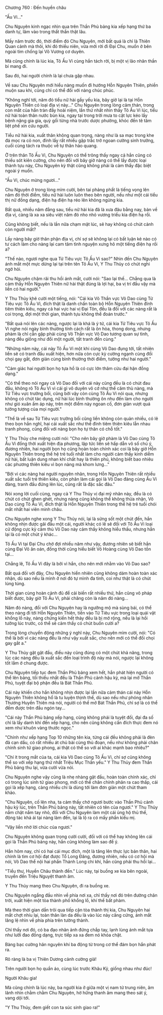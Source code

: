 




Chương 760 : Đến huyền châu


"Ấu Vi..."

Chu Nguyên kinh ngạc nhìn qua trên Thần Phủ bảng kia xếp hạng thứ ba danh tự, lâm vào trong thất thần thật lâu.

Mấy năm trước đó, thời điểm đó Chu Nguyên, mới bất quá là chỉ là Thiên Quan cảnh mà thôi, khi đó thiếu niên, vừa mới rời đi Đại Chu, muốn ở bên ngoài tìm chống lại Võ Vương cơ duyên.

Mà cũng chính là lúc kia, Tô Ấu Vi cùng hắn tách rời, bị một vị lão nhân thần bí mang đi.

Sau đó, hai người chính là lại chưa gặp nhau.

Về sau Chu Nguyên mới hiểu nàng muốn đi hướng Hỗn Nguyên Thiên, phiền muộn sau khi, cũng chỉ có thể đối với nàng chúc phúc.

"Không nghĩ tới, năm đó tiểu nữ hài gầy yếu kia, bây giờ lại là tại Hỗn Nguyên Thiên có loại địa vị này..." Chu Nguyên trong lòng cảm thán, trong con mắt của hắn tràn đầy hoài niệm, lần thứ nhất nhìn thấy Tô Ấu Vi lúc, tiểu nữ hài toàn thân nước bùn kia, ngay tại trong trời mưa to cật lực kéo lấy bệnh nặng gia gia, quỳ gối từng nhà trước dược phường, khóc đến tê tâm liệt phế xin cứu người.

Tiểu nữ hài kia, xuất thân không quan trọng, nàng như là sa mạc trong khe đá mọc ra cỏ non, đỉnh lấy rất nhiều gặp trắc trở ngoan cường sinh trưởng, cuối cùng tách ra thuộc về tự thân hào quang.

Ở trên thân Tô Ấu Vi, Chu Nguyên có thể trông thấy ngay cả hắn cũng có thiếu sót kiên cường, cho nên đối với bây giờ nàng có thể lấy được loại thành tựu này, Chu Nguyên kỳ thật cũng không phải là cảm thấy đặc biệt ngoài ý muốn.

"Ấu Vi, chúc mừng ngươi..."

Chu Nguyên ở trong lòng mỉm cười, bên tai phảng phất là tiếng vọng lên năm đó thời điểm, tiểu nữ hài luôn luôn theo bên người, nếu như một cái tiểu thị nữ đồng dạng, điện hạ điện hạ réo lên không ngừng kia.

Bất quá, nhiều năm đằng sau, tiểu nữ hài kia đã là xưa đâu bằng nay, bàn về địa vị, càng là xa xa siêu việt năm đó nho nhỏ vương triều kia điện hạ rồi.

Cũng không biết, nếu là lần nữa chạm mặt lúc, sẽ hay không có chút cảnh còn người mất?

Lấy nàng bây giờ thân phận địa vị, chỉ sợ sẽ không lại có bất luận kẻ nào có tư cách làm cho nàng lại cam tâm tình nguyện xưng hô một tiếng điện hạ rồi a?

"Thế nào, ngươi nghe qua Tử Tiêu vực Tô Ấu Vi sao?" Nhìn đến Chu Nguyên ánh mắt một mực dừng lại tại trên tên Tô Ấu Vi, Y Thu Thủy có chút nghi ngờ hỏi.

Chu Nguyên chậm rãi thu hồi ánh mắt, cười nói: "Sao lại thế... Chẳng qua là cảm thấy Hỗn Nguyên Thiên nữ hài thật đúng là lợi hại, ba vị trí đầu vậy mà liền có hai người."

Y Thu Thủy khẽ cười một tiếng, nói: "Cái kia Võ Thần vực Võ Dao cùng Tử Tiêu vực Tô Ấu Vi, đích thật là danh chấn toàn bộ Hỗn Nguyên Thiên đỉnh tiêm thiên kiêu, ngay cả hai vực hai vị Đại Tôn, đều là đối với các nàng rất là coi trọng, đợi một thời gian, thành tựu không thể đoán trước."

"Bất quá nói lên các nàng, ngược lại là khá là ý tứ, cái kia Tử Tiêu vực Tô Ấu Vi nghe nói ngày bình thường tính cách rất là ôn hòa, thong dong, nhưng phàm là chỉ cần gặp phải cùng Võ Thần vực Võ Dao tương quan sự tình, nàng đều giống như đổi một người, tất tranh đến cùng."

"Những năm này, cái này Tô Ấu Vi một khi cùng Võ Dao đụng tới, tất nhiên liền sẽ có tranh đấu xuất hiện, hơn nữa còn cực kỳ cường ngạnh cùng đối chọi gay gắt, đơn giản cùng bình thường thời điểm, tưởng như hai người."

"Cảm giác hai người bọn họ tựa hồ là có cực lớn thâm cừu đại hận đồng dạng."

"Có thể theo nói ngay cả Võ Dao đối với cái này cũng đều là có chút đau đầu, không rõ Tô Ấu Vi vì cái gì vô duyên vô cớ như thế căm thù nàng, mà Tử Tiêu vực trưởng bối, cũng bởi vậy còn cùng Tô Ấu Vi nói qua, nhưng không có chút tác dụng, nữ hài lúc bình thường ôn nhu đến làm cho người như gió xuân ấm áp này, trên một điểm này ngoan cố, đơn giản vượt quá tưởng tượng của mọi người."

"Thế là về sau Tử Tiêu vực trưởng bối cũng liền không còn quản nhiều, có lẽ theo bọn hắn nghĩ, hai cái xuất sắc như thế đỉnh tiêm thiên kiêu lẫn nhau tranh phong, cũng đối với nàng bọn họ tự thân có chỗ tốt."

Y Thu Thủy che miệng cười nói: "Cho nên bây giờ phàm là Võ Dao cùng Tô Ấu Vi đồng thời xuất hiện địa phương, lập tức liền sẽ hấp dẫn vô số chú ý, đương nhiên, hai người bọn họ cũng hoàn toàn chính xác coi là bây giờ Hỗn Nguyên Thiên trong thế hệ trẻ tuổi nhất làm cho người cảm thấy kinh diễm nữ hài, bất luận dung nhan khí chất hay là thiên phú, không biết bao nhiêu các phương thiên kiêu vì bọn nàng mà khom lưng..."

"Bởi vì các nàng hai người nguyên nhân, trong Hỗn Nguyên Thiên rất nhiều xuất sắc tuổi trẻ thiên kiêu, còn phân làm cái gọi là Võ Dao đảng cùng Ấu Vi đảng, tranh đấu đứng lên lúc, cũng rất là đặc sắc đâu."

Nói xong lời cuối cùng, ngay cả Y Thu Thủy vị đại mỹ nhân này, đều là có chút có chút ghen ghét, nhưng nàng cũng không thể không thừa nhận, Võ Dao cùng Tô Ấu Vi, đích thật là Hỗn Nguyên Thiên trong thế hệ trẻ tuổi chói mắt nhất hai viên minh châu.

Chu Nguyên nghe xong Y Thu Thủy nói, lại là sửng sốt một chút đến, hắn không nhịn được gãi đầu một cái, người khác có lẽ sẽ đối với Tô Ấu Vi loại cử động cực kỳ căm thù Võ Dao này cảm thấy không hiểu thấu, nhưng hắn lại là có một chút ý khác...

Tô Ấu Vi tại Đại Chu chờ đợi nhiều năm như vậy, đương nhiên sẽ biết hắn cùng Đại Võ ân oán, đồng thời cũng hiểu biết Võ Hoàng cùng Võ Dao tồn tại...

Chẳng lẽ, Tô Ấu Vi đây là bởi vì hắn, cho nên mới nhằm vào Võ Dao sao?

Bất quá đối với đây, Chu Nguyên hiển nhiên cũng không dám hoàn toàn xác nhận, dù sao nếu là mình ở nơi đó tự mình đa tình, coi như thật là có chút lúng túng.

Thời gian cùng hoàn cảnh đủ để cải biến rất nhiều thứ, hắn cũng vô pháp biết được, bây giờ Tô Ấu Vi, phải chăng còn là năm đó nàng...

Năm đó nàng, đối với Chu Nguyên hay là ngưỡng mộ mà sùng bái, có thể theo nàng đi tới Hỗn Nguyên Thiên, tiến vào Tử Tiêu vực trong loại quái vật khổng lồ này, nàng chứng kiến hết thảy đều là bị mở rộng, nếu là lại hồi tưởng lúc trước, có thể sẽ cảm thấy có chút buồn cười a?

Trong lòng chuyển động những ý nghĩ này, Chu Nguyên mỉm cười, nói: "Có thể là bởi vì các nàng đều là như vậy xuất sắc, cho nên mới có thể đối chọi gay gắt a."

Y Thu Thủy gật gật đầu, điều này cũng đúng có một chút khả năng, trong lúc các nàng đều là xuất sắc đến loại trình độ này mà nói, ngược lại không tốt lắm ở chung được.

Chu Nguyên tiếp tục đem Thần Phủ bảng xem hết, hắn phát hiện người có thể lên bảng, tối thiểu nhất đều là Thần Phủ cảnh hậu kỳ, mà lại mở Thần Phủ, tuyệt đại bộ phận đều là Bát Thần Phủ.

Cái này khiến cho hắn không nhịn được lại lần nữa cảm thán cái này Hỗn Nguyên Thiên không hổ là tu luyện thịnh thế, dù sao nếu như phóng nhãn Thương Huyền Thiên mà nói, người có thể mở Bát Thần Phủ, chỉ sợ là có thể đếm được trên đầu ngón tay...

"Cái này Thần Phủ bảng xếp hạng, cũng không phải là tuyệt đối, đại đa số chỉ là lấy danh khí đến xếp hạng, cho nên cũng không cần đích thực đem nó xem như khuôn vàng thước ngọc."

"Chính như xếp hạng Top 10 những tên kia, từng cái đều không phải là đèn đã cạn dầu, có rất nhiều át chủ bài cùng thủ đoạn, nếu như không phải chân chính sinh tử giao phong, ai thật có thể so với ai khác mạnh bao nhiêu?"

"Chí ít trong mắt của ta, cái kia Võ Dao cùng Tô Ấu Vi, chỉ sợ cũng không thể so với xếp hạng thứ nhất Triệu Mục Thần yếu." Y Thu Thủy đem Thần Phủ bảng thu lại, vừa cười vừa nói.

Chu Nguyên nghe vậy cũng là nhẹ nhàng gật đầu, hoàn toàn chính xác, chỉ có trong lúc sinh tử giao phong, mới có thể chân chính phân ra cao thấp, cái gọi là xếp hạng, càng nhiều chỉ là dùng tới làm đơn giản một chút tham khảo.

"Chu Nguyên, cố lên nha, ta cảm thấy chờ ngươi bước vào Thần Phủ cảnh hậu kỳ lúc, trên Thần Phủ bảng này, tất nhiên có tên của ngươi." Y Thu Thủy nắm chặt nắm tay nhỏ, đối với Chu Nguyên làm một cái ủng hộ thủ thế, động tác khả ái tại nàng làm đến, lại là lộ ra có mấy phần kiều mị.

"Vậy liền nhờ lời chúc của ngươi."

Chu Nguyên không quan trọng cười cười, đối với có thể hay không lên cái gọi là Thần Phủ bảng này, hắn cũng không làm sao để ý.

Hắn hôm nay, chỉ có hai cái mục đích, một là tăng lên thực lực bản thân, hai chính là tìm cơ hội đạt được Tổ Long Đăng, đương nhiên, nếu có cơ hội mà nói, Võ Dao thể nội hai phần Thánh Long chi khí, hắn cũng phải thu hồi lại...

"Tiểu thư, Huyền Châu thành đến." Lúc này, tại buồng xe kia bên ngoài, truyền đến Triệu Nguyệt thanh âm.

Y Thu Thủy mang theo Chu Nguyên, đi ra buồng xe.

Chu Nguyên ngẩng đầu nhìn về phía nơi xa, chỉ thấy nơi đó trên đường chân trời, xuất hiện một tòa thành phố khổng lồ, khí thế bất phàm.

Mà theo thời gian dần trôi qua tiếp cận tòa thành thị kia, Chu Nguyên hai mắt chợt nhíu lại, toàn thân làn da đều là vào lúc này căng cứng, ánh mắt lăng lệ nhìn về phía phía trên tường thành.

Chỉ thấy nơi đó, có ba đạo nhân ảnh đứng chắp tay, lạnh lùng ánh mắt tựa như lưỡi đao đồng dạng, trực tiếp xa xa đem nó khóa chặt.

Bàng bạc cường hãn nguyên khí ba động từ trong cơ thể đám bọn hắn phát ra.

Rõ ràng là ba vị Thiên Dương cảnh cường giả!

Trên người bọn họ quần áo, cùng lúc trước Khâu Kỷ, giống nhau như đúc!

Người Khâu gia!

Mà cũng chính là lúc này, ba người kia ở giữa một vị nam tử trung niên, âm lãnh nhìn chằm chằm Chu Nguyên, hờ hững thanh âm mang theo sát ý, vang dội tới.

"Y Thu Thủy, đem giết con ta súc sinh giao ra!"





